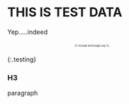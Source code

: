 # THIS IS TEST DATA
Yep.....indeed
<div style="transform: scale(.4);">{% include anchorage.svg %}</div>

{:.testing}
### H3
paragraph
